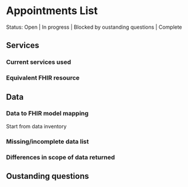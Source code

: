 # Appointments List

Status: Open | In progress | Blocked by oustanding questions | Complete

## Services
### Current services used
### Equivalent FHIR resource
## Data
### Data to FHIR model mapping
Start from data inventory
### Missing/incomplete data list
### Differences in scope of data returned
## Oustanding questions
